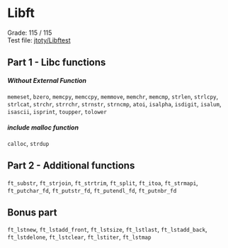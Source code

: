 # Libft
Grade: 115 / 115<br>
Test file: [jtoty/Libftest](https://github.com/jtoty/Libftest)
<br>

## Part 1 - Libc functions
#### *Without External Function*
`memeset`, `bzero`, `memcpy`, `memccpy`, `memmove`, `memchr`, `memcmp`, `strlen`, `strlcpy`, `strlcat`, `strchr`, `strrchr`, `strnstr`, `strncmp`, `atoi`, `isalpha`, `isdigit`, `isalum`, `isascii`, `isprint`, `toupper`, `tolower`

#### *include malloc function*
`calloc`, `strdup`

## Part 2 - Additional functions
`ft_substr`, `ft_strjoin`, `ft_strtrim`, `ft_split`, `ft_itoa`, `ft_strmapi`, `ft_putchar_fd`, `ft_putstr_fd`, `ft_putendl_fd`, `ft_putnbr_fd`

## Bonus part
`ft_lstnew`, `ft_lstadd_front`, `ft_lstsize`, `ft_lstlast`, `ft_lstadd_back`, `ft_lstdelone`, `ft_lstclear`, `ft_lstiter`, `ft_lstmap`
